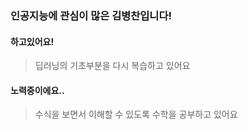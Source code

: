 ### 인공지능에 관심이 많은 김병찬입니다!  
#### 하고있어요!   
> 딥러닝의 기초부분을 다시 복습하고 있어요  

#### 노력중이에요.. 
> 수식을 보면서 이해할 수 있도록 수학을 공부하고 있어요
